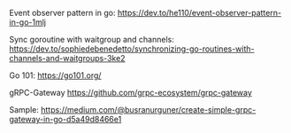 
Event observer pattern in go: https://dev.to/he110/event-observer-pattern-in-go-1mlj

Sync goroutine with waitgroup and channels: https://dev.to/sophiedebenedetto/synchronizing-go-routines-with-channels-and-waitgroups-3ke2

Go 101: https://go101.org/

gRPC-Gateway https://github.com/grpc-ecosystem/grpc-gateway

Sample: https://medium.com/@busranurguner/create-simple-grpc-gateway-in-go-d5a49d8466e1

